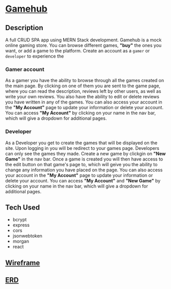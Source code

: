 # [Gamehub](https://gamehub-react.herokuapp.com/)

## Description

A full CRUD SPA app using MERN Stack development. Gamehub is a mock online gaming store. You can browse different games, **"buy"** the ones you want, or add a game to the platform. Create an account as a `gamer` or `developer` to experience the 


### Gamer account

As a gamer you have the ability to browse through all the games created on the main page. By clicking on one of them you are sent to the game page, where you can read the description, reviews left by other users, as well as write your own reviews. You also have the ability to edit or delete reviews you have written in any of the games. You can also access your account in the **"My Account"** page to update your information or delete your account. You can access **"My Account"** by clicking on your name in the nav bar, which will give a dropdown for additional pages. 

### Developer

As a Developer you get to create the games that will be displayed on the site. Upon logging in you will be redirect to your games page. Developers can only see the games they made. Create a new game by clickgin on **"New Game"** in the nav bar. Once a game is created you will then have access to the edit button on that game's page to, which will geive you the ability to change any information you have placed on the page. You can also access your account in the **"My Account"** page to update your information or delete your account. You can access **"My Account"** and **"New Game"** by clicking on your name in the nav bar, which will give a dropdown for additional pages. 


## Tech Used
 - bcrypt
 - express
 - cors 
 - jsonwebtoken
 - morgan
 - react


## [Wireframe](https://miro.com/app/board/uXjVO2geB1U=/)


## [ERD](https://miro.com/app/board/uXjVO3Q1pPU=/)



